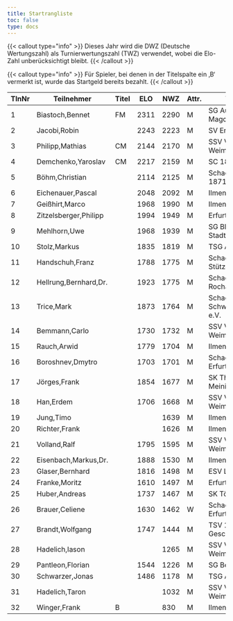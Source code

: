 ```yaml
---
title: Startrangliste
toc: false
type: docs
---
```


{{< callout type="info" >}}
Dieses Jahr wird die DWZ (Deutsche Wertungszahl) als Turnierwertungszahl (TWZ) verwendet, wobei die Elo-Zahl unberücksichtigt bleibt.
{{< /callout >}}


{{< callout type="info" >}}
Für Spieler, bei denen in der Titelspalte ein ‚B‘ vermerkt ist, wurde das Startgeld bereits bezahlt.
{{< /callout >}}

| TlnNr | Teilnehmer | Titel | ELO | NWZ | Attr. | Verein/Ort | Land | Geburt | FideKenn. | PKZ |
| --- | --- | --- | --- | --- | --- | --- | --- | --- | --- | --- | 
| 1 | Biastoch,Bennet | FM | 2311 | 2290 | M | SG Aufbau Elbe Magdeburg | GER | 2002 | 12939889 | 10279476 |
| 2 | Jacobi,Robin |  | 2243 | 2223 | M | SV Empor Erfurt | GER | 1991 | 24646962 | 10093102 |
| 3 | Philipp,Mathias | CM | 2144 | 2170 | M | SSV Vimaria 91 Weimar | GER | 1999 | 12958883 | 10269201 |
| 4 | Demchenko,Yaroslav | CM | 2217 | 2159 | M | SC 1868 Bamberg | UKR | 2007 | 14186667 | 10794860 |
| 5 | Böhm,Christian |  | 2114 | 2125 | M | Schachgemeinschaft 1871 Löberitz | GER | 1990 | 12922544 | 10019162 |
| 6 | Eichenauer,Pascal |  | 2048 | 2092 | M | Ilmenauer SV | GER | 1999 | 12991848 | 10276112 |
| 7 | Geißhirt,Marco |  | 1968 | 1990 | M | Ilmenauer SV | GER | 1990 | 4610563 | 10059257 |
| 8 | Zitzelsberger,Philipp |  | 1994 | 1949 | M | Erfurter Schachklub | GER | 1997 | 12979040 | 10403478 |
| 9 | Mehlhorn,Uwe |  | 1968 | 1939 | M | SG Blau-Weiß Stadtilm | GER | 1961 | 4619552 | 10139500 |
| 10 | Stolz,Markus |  | 1835 | 1819 | M | TSG Apolda | GER | 2002 | 12995657 | 10406820 |
| 11 | Handschuh,Franz |  | 1788 | 1775 | M | Schachverein Stützerbach | GER | 1948 | 34602615 | 10073513 |
| 12 | Hellrung,Bernhard,Dr. |  | 1923 | 1775 | M | Schachclub Rochade Leinefelde | GER | 1962 | 4692420 | 10079581 |
| 13 | Trice,Mark |  | 1873 | 1764 | M | Schachklub Schweinfurt 2000 e.V. | GER | 1960 | 12920037 | 10225460 |
| 14 | Bemmann,Carlo |  | 1730 | 1732 | M | SSV Vimaria 91 Weimar | GER | 2010 | 533010331 | 10786459 |
| 15 | Rauch,Arwid |  | 1779 | 1704 | M | Ilmenauer SV | GER | 2003 | 16215923 | 10283822 |
| 16 | Boroshnev,Dmytro |  | 1703 | 1701 | M | Schachclub Turm Erfurt | UKR | 2014 | 34163611 | 10868643 |
| 17 | Jörges,Frank |  | 1854 | 1677 | M | SK Theaterstadt Meiningen | GER | 1959 | 24669415 | 10095989 |
| 18 | Han,Erdem |  | 1706 | 1668 | M | SSV Vimaria 91 Weimar | GER | 2011 | 533000646 | 10842711 |
| 19 | Jung,Timo |  |  | 1639 | M | Ilmenauer SV | GER | 2005 | 533029865 | 10845239 |
| 20 | Richter,Frank |  |  | 1626 | M | Ilmenauer SV | GER | 1969 | 16279727 | 10175929 |
| 21 | Volland,Ralf |  | 1795 | 1595 | M | SSV Vimaria 91 Weimar | GER | 1953 | 24640123 | 10230969 |
| 22 | Eisenbach,Markus,Dr. |  | 1888 | 1530 | M | Ilmenauer SV | GER | 1984 | 34663630 | 10043553 |
| 23 | Glaser,Bernhard |  | 1816 | 1498 | M | ESV Lok Sömmerda | GER | 1960 | 24638331 | 10061931 |
| 24 | Franke,Moritz |  | 1610 | 1497 | M | Erfurter Schachklub | GER | 2013 | 34629475 | 10774247 |
| 25 | Huber,Andreas |  | 1737 | 1467 | M | SK Töging | GER | 1978 | 34639306 | 10090023 |
| 26 | Brauer,Celiene |  | 1630 | 1462 | W | Schachclub Turm Erfurt | GER | 2009 | 34663622 | 10724741 |
| 27 | Brandt,Wolfgang |  | 1747 | 1444 | M | TSV 1886 Geschwenda | GER | 1960 | 16202465 | 10257345 |
| 28 | Hadelich,Iason |  |  | 1265 | M | SSV Vimaria 91 Weimar | GER | 2012 |  | 10839797 |
| 29 | Pantleon,Florian |  | 1544 | 1226 | M | SG Bettringen | GER | 1999 | 533016836 | 10535931 |
| 30 | Schwarzer,Jonas |  | 1486 | 1178 | M | TSG Apolda | GER | 2006 | 34686223 | 10829349 |
| 31 | Hadelich,Taron |  |  | 1032 | M | SSV Vimaria 91 Weimar | GER | 2016 |  | 10839799 |
| 32 | Winger,Frank | B |  | 830 | M | Ilmenauer SV | GER | 1964 | 16233069 | 10651767 |